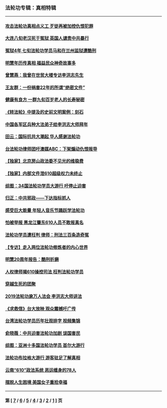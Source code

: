 ### 法轮功专辑：真相特辑
---
#### [攻击法轮功真相点义工 歹徒再被加控仇恨犯罪](../../pages/nf4389/n13601019.md?03260430) 
#### [大连八旬老汉死于冤狱 英国人谴责中共暴行](../../pages/nf4389/n13480118.md?03260430) 
#### [冤狱4年 七旬法轮功学员马和在兰州监狱遭酷刑](../../pages/nf4389/n13304688.md?03260430) 
#### [明慧年历传真相 福益民众神奇故事多](../../pages/nf4389/n13294545.md?03260430) 
#### [曾慧燕：我曾在世贸大楼专访李洪志先生](../../pages/nf4389/n12898729.md?03260430) 
#### [王友群：一份祸害22年的所谓“绝密文件”](../../pages/nf4389/n12871750.md?03260430) 
#### [健康有良方 一群九旬百岁老人的长寿秘密](../../pages/nf4389/n12847475.md?03260430) 
#### [《转法轮》中提及的史前文明案例：刻石](../../pages/nf4389/n12758577.md?03260430) 
#### [中国各军区兵种大法弟子给李洪志大师拜年](../../pages/nf4389/n12750047.md?03260430) 
#### [田云：国际抗共大潮起 华人感谢法轮功](../../pages/nf4389/n12357708.md?03260430) 
#### [台法轮功律师团吁澳媒ABC：下架煽动仇恨报导](../../pages/nf4389/n12279917.md?03260430) 
#### [【独家】北京房山政法委不见光的维稳费](../../pages/nf4389/n12031979.md?03260430) 
#### [【独家】内部文件泄610超级权力未终止](../../pages/nf4389/n12023895.md?03260430) 
#### [组图：34国法轮功学员大游行 吁停止迫害](../../pages/nf4389/n11492658.md?03260430) 
#### [归正：中共邪政——下达指标抓人](../../pages/nf4389/n11474770.md?03260430) 
#### [感受巨大能量 年轻人音乐节踊跃学法轮功](../../pages/nf4389/n11441981.md?03260430) 
#### [怕被举报 黑龙江肇东610人员不敢报真名](../../pages/nf4389/n11436499.md?03260430) 
#### [法轮功学员遭枉判 律师：刑法三百条造奇冤](../../pages/nf4389/n11433943.md?03260430) 
#### [【专访】走入两位法轮功修炼者的内心世界](../../pages/nf4389/n11415623.md?03260430) 
#### [明慧20周年报告：酷刑折磨](../../pages/nf4389/n11387954.md?03260430) 
#### [人权律师揭610操控司法 枉判法轮功学员](../../pages/nf4389/n11313370.md?03260430) 
#### [穿越生死的团聚](../../pages/nf4389/n11258922.md?03260430) 
#### [2019法轮功逾万人法会 李洪志大师讲法](../../pages/nf4389/n11265303.md?03260430) 
#### [《求救信》台大放映 观众震撼吁广传](../../pages/nf4389/n10922251.md?03260430) 
#### [台湾法轮功学员历年壮观排字 视频集锦](../../pages/nf4389/n10878789.md?03260430) 
#### [俞晓薇：中共迫害法轮功加剧 误国害民](../../pages/nf4389/n10859260.md?03260430) 
#### [组图：亚洲十多国法轮功学员 首尔大游行](../../pages/nf4389/n10781149.md?03260430) 
#### [法轮功布拉格大游行 游客驻足了解真相](../../pages/nf4389/n10749360.md?03260430) 
#### [云南“610”政法系统 恶运缠身的78人](../../pages/nf4389/n10747534.md?03260430) 
#### [摆脱人生困境 美国女子重拾幸福](../../pages/nf4389/n10688678.md?03260430) 

---
#### 第 [ [7](./7.md?03260430) / [6](./6.md?03260430) / [5](./5.md?03260430) / [4](./4.md?03260430) / [3](./3.md?03260430) / [2](./2.md?03260430) / [1](./1.md?03260430) ] 页
